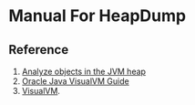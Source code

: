 # Manual For HeapDump

## Reference
1. [Analyze objects in the JVM heap](https://www.jetbrains.com/help/idea/analyze-objects-in-the-jvm-heap.html)
2. [Oracle Java VisualVM Guide](https://docs.oracle.com/javase/8/docs/technotes/guides/visualvm/heapdump.html)
3. [VisualVM](https://visualvm.github.io/).
